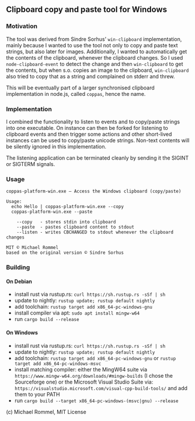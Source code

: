 ## Clipboard copy and paste tool for Windows

### Motivation

The tool was derived from Sindre Sorhus' `win-clipboard` implementation,
mainly because I wanted to use the tool not only to copy and paste text
strings, but also later for images. Additionally, I wanted to
automatically get the contents of the clipboard, whenever the clipboard
changes. So I used `node-clipboard-event` to detect the change and then
`win-clipboard` to get the contents, but when s.o. copies an image to the
clipboard, `win-clipboard` also tried to copy that as a string and complained
on stderr and threw.

This will be eventually part of a larger synchronised clipboard implementation
in node.js, called `coppas`, hence the name.

### Implementation

I combined the functionality to listen to events and to copy/paste strings
into one executable. On instance can then be forked for listening to
clipboard events and then trigger some actions and other short-lived
instances can be used to copy/paste unicode strings. Non-text contents
will be silently ignored in this implementation.

The listening application can be terminated cleanly by sending it the
SIGINT or SIGTERM signals.


### Usage

```
coppas-platform-win.exe – Access the Windows clipboard (copy/paste)

Usage:
  echo Hello | coppas-platform-win.exe --copy
  coppas-platform-win.exe --paste

    --copy   - stores stdin into clipboard
    --paste  - pastes clipboard content to stdout
    --listen - writes CBCHANGED to stdout whenever the clipboard changes

MIT © Michael Rommel
based on the original version © Sindre Sorhus
```

### Building

#### On Debian

- install rust via rustup.rs: `curl https://sh.rustup.rs -sSf | sh`
- update to nightly: `rustup update; rustup default nightly`
- add toolchain: `rustup target add x86_64-pc-windows-gnu`
- install compiler via apt: `sudo apt install mingw-w64`
- run `cargo build --release`

#### On Windows

- install rust via rustup.rs: `curl https://sh.rustup.rs -sSf | sh`
- update to nightly: `rustup update; rustup default nightly`
- add toolchain: `rustup target add x86_64-pc-windows-gnu` or
  `rustup target add x86_64-pc-windows-msvc`
- install matching compiler: either the MingW64 suite via
  `https://www.mingw-w64.org/downloads/#mingw-builds` (I chose the
  Sourceforge one) or the Microsoft Visual Studio Suite via:
  `https://visualstudio.microsoft.com/visual-cpp-build-tools/` and add
  them to your PATH
- run `cargo build --target x86_64-pc-windows-(msvc|gnu) --release`

(c) Michael Rommel, MIT License

